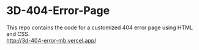 # 3D-404-Error-Page
This repo contains the code for a customized 404 error page using HTML and CSS.
<br>
http://3d-404-error-mb.vercel.app/
